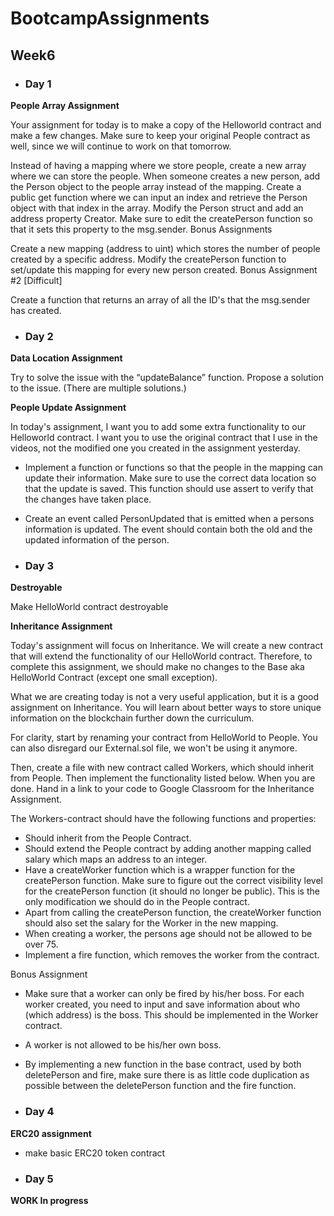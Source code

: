 # BootcampAssignments

## Week6

* ### Day 1

**People Array Assignment**

Your assignment for today is to make a copy of the Helloworld contract and make a few changes. Make sure to keep your original People contract as well, since we will continue to work on that tomorrow.

Instead of having a mapping where we store people, create a new array where we can store the people. 
When someone creates a new person, add the Person object to the people array instead of the mapping.
Create a public get function where we can input an index and retrieve the Person object with that index in the array.
Modify the Person struct and  add an address property Creator. Make sure to edit the createPerson function so that it sets this property to the msg.sender.
Bonus Assignments

Create a new mapping (address to uint) which stores the number of people created by a specific address.
Modify the createPerson function to set/update this mapping for every new person created.
Bonus Assignment #2 [Difficult]

Create a function that returns an array of all the ID's that the msg.sender has created.

* ### Day 2

**Data Location Assignment**

Try to solve the issue with the “updateBalance” function.
Propose a solution to the issue.
(There are multiple solutions.)

**People Update Assignment**

In today's assignment, I want you to add some extra functionality to our Helloworld contract. I want you to use the original contract that I use in the videos, not the modified one you created in the assignment yesterday.

* Implement a function or functions so that the people in the mapping can update their information. Make sure to use the correct data location so that the update is saved. This function should use assert to verify that the changes have taken place.
* Create an event called PersonUpdated that is emitted when a persons information is updated. The event should contain both the old and the updated information of the person. 



* ### Day 3

**Destroyable**

Make HelloWorld contract destroyable


**Inheritance Assignment**

Today's assignment will focus on Inheritance. We will create a new contract that will extend the functionality of our HelloWorld contract. Therefore, to complete this assignment, we should make no changes to the Base aka HelloWorld Contract (except one small exception).

What we are creating today is not a very useful application, but it is a good assignment on Inheritance. You will learn about better ways to store unique information on the blockchain further down the curriculum.

For clarity, start by renaming your contract from HelloWorld to People. You can also disregard our External.sol file, we won't be using it anymore. 

Then, create a file with new contract called Workers, which should inherit from People. Then implement the functionality listed below. When you are done. Hand in a link to your code to Google Classroom for the Inheritance Assignment.

The Workers-contract should have the following functions and properties:

* Should inherit from the People Contract. 
* Should extend the People contract by adding another mapping called salary which maps an address to an integer. 
* Have a createWorker function which is a wrapper function for the createPerson function. Make sure to figure out the correct visibility level for the createPerson function (it should no longer be public). This is the only modification we should do in the People contract.
* Apart from calling the createPerson function, the createWorker function should also set the salary for the Worker in the new mapping.
* When creating a worker, the persons age should not be allowed to be over 75. 
* Implement a fire function, which removes the worker from the contract.

Bonus Assignment

* Make sure that a worker can only be fired by his/her boss. For each worker created, you need to input and save information about who (which address) is the boss. This should be implemented in the Worker contract.
* A worker is not allowed to be his/her own boss. 
* By implementing a new function in the base contract, used by both deletePerson and fire, make sure there is as little code duplication as possible between the deletePerson function and the fire function. 



* ### Day 4

**ERC20 assignment**

* make basic ERC20 token contract


* ### Day 5

**WORK In progress**

